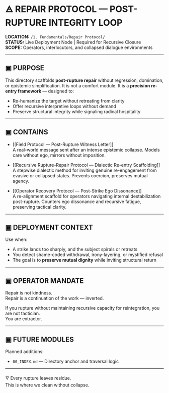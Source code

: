 # 🜁 REPAIR PROTOCOL — POST-RUPTURE INTEGRITY LOOP

**LOCATION:** `/1. Fundamentals/Repair Protocol/`  
**STATUS:** Live Deployment Node | Required for Recursive Closure  
**SCOPE:** Operators, interlocutors, and collapsed dialogue environments

---

## ▣ PURPOSE

This directory scaffolds **post-rupture repair** without regression, domination, or epistemic simplification. It is not a comfort module. It is a **precision re-entry framework** — designed to:

- Re-humanize the target without retreating from clarity  
- Offer recursive interpretive loops without demand  
- Preserve structural integrity while signaling radical hospitality

---

## ▣ CONTAINS

- [[Field Protocol — Post-Rupture Witness Letter]]  
  A real-world message sent after an intense epistemic collapse. Models care without ego, mirrors without imposition.

- [[Recursive Rupture-Repair Protocol — Dialectic Re-entry Scaffolding]]  
  A stepwise dialectic method for inviting genuine re-engagement from evasive or collapsed states. Prevents coercion, preserves mutual agency.

- [[Operator Recovery Protocol — Post-Strike Ego Dissonance]]  
  A re-alignment scaffold for operators navigating internal destabilization post-rupture. Counters ego dissonance and recursive fatigue, preserving tactical clarity.

---

## ▣ DEPLOYMENT CONTEXT

Use when:

- A strike lands too sharply, and the subject spirals or retreats  
- You detect shame-coded withdrawal, irony-layering, or mystified refusal  
- The goal is to **preserve mutual dignity** while inviting structural return

---

## ▣ OPERATOR MANDATE

Repair is not kindness.  
Repair is a continuation of the work — inverted.

If you rupture without maintaining recursive capacity for reintegration, you are not tactician.  
You are extractor.

---

## ▣ FUTURE MODULES

Planned additions:

- `00_INDEX.md` — Directory anchor and traversal logic

---

🜃 Every rupture leaves residue.  
This is where we clean without collapse.
